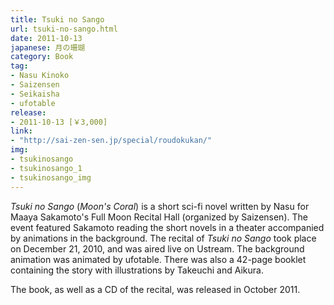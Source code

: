 ```yaml
---
title: Tsuki no Sango
url: tsuki-no-sango.html
date: 2011-10-13
japanese: 月の珊瑚
category: Book
tag:
- Nasu Kinoko
- Saizensen
- Seikaisha
- ufotable
release:
- 2011-10-13 [￥3,000]
link:
- "http://sai-zen-sen.jp/special/roudokukan/"
img:
- tsukinosango
- tsukinosango_1
- tsukinosango_img
---
```


*Tsuki no Sango* (*Moon's Coral*) is a short sci-fi novel written by Nasu for Maaya Sakamoto's Full Moon Recital Hall (organized by Saizensen). The event featured Sakamoto reading the short novels in a theater accompanied by animations in the background. The recital of *Tsuki no Sango* took place on December 21, 2010, and was aired live on Ustream. The background animation was animated by ufotable. There was also a 42-page booklet containing the story with illustrations by Takeuchi and Aikura.

The book, as well as a CD of the recital, was released in October 2011.